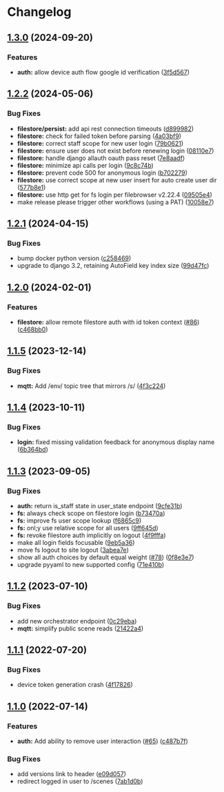 # Changelog

## [1.3.0](https://github.com/arenaxr/arena-account/compare/v1.2.2...v1.3.0) (2024-09-20)


### Features

* **auth:** allow device auth flow google id verification ([3f5d567](https://github.com/arenaxr/arena-account/commit/3f5d5675d1f8c65aeeedc777654906460707f8ae))

## [1.2.2](https://github.com/arenaxr/arena-account/compare/v1.2.1...v1.2.2) (2024-05-06)


### Bug Fixes

* **filestore/persist:** add api rest connection timeouts ([d899982](https://github.com/arenaxr/arena-account/commit/d8999826475b56c63bf7cdb692e4450f23a9629f))
* **filestore:** check for failed token before parsing ([4a03bf9](https://github.com/arenaxr/arena-account/commit/4a03bf9ff7bd8656f0bc67c7dcf902edf96eadd3))
* **filestore:** correct staff scope for new user login ([79b0621](https://github.com/arenaxr/arena-account/commit/79b06210beb6e982ec210befd0b6146c184a1902))
* **filestore:** ensure user does not exist before renewing login ([08110e7](https://github.com/arenaxr/arena-account/commit/08110e781eef94240918baceadb8100dc01fb526))
* **filestore:** handle django allauth oauth pass reset ([7e8aadf](https://github.com/arenaxr/arena-account/commit/7e8aadf89d4a894b0e59c4b7c8622fd6af8c30be))
* **filestore:** minimize api calls per login ([9c8c74b](https://github.com/arenaxr/arena-account/commit/9c8c74b8a31ba52be919f7282e437af9cebd0e60))
* **filestore:** prevent code 500 for anonymous login ([b702279](https://github.com/arenaxr/arena-account/commit/b702279378a43fb37296bce5d6bdafc17ab8c65c))
* **filestore:** use correct scope at new user insert for auto create user dir ([577b8e1](https://github.com/arenaxr/arena-account/commit/577b8e111114ff210dbd5a43a197ead5c55cfece))
* **filestore:** use http get for fs login per filebrowser v2.22.4 ([09505e4](https://github.com/arenaxr/arena-account/commit/09505e4388bb7c99c6bea0ae8940f06ade90de8f))
* make release please trigger other workflows (using a PAT) ([10058e7](https://github.com/arenaxr/arena-account/commit/10058e78d0b37a4654eea528123df88f3a038a97))

## [1.2.1](https://github.com/arenaxr/arena-account/compare/v1.2.0...v1.2.1) (2024-04-15)


### Bug Fixes

* bump docker python version ([c258469](https://github.com/arenaxr/arena-account/commit/c25846950ed645b2e59ae12de65381b682fcbe8e))
* upgrade to django 3.2, retaining AutoField key index size ([99d47fc](https://github.com/arenaxr/arena-account/commit/99d47fc465b49089a91f1dfc1d3d806b2b14a4bc))

## [1.2.0](https://github.com/arenaxr/arena-account/compare/v1.1.5...v1.2.0) (2024-02-01)


### Features

* **filestore:** allow remote filestore auth with id token context ([#86](https://github.com/arenaxr/arena-account/issues/86)) ([c468bb0](https://github.com/arenaxr/arena-account/commit/c468bb09dab1d28f8b412c5c91407a11ec346b28))

## [1.1.5](https://github.com/arenaxr/arena-account/compare/v1.1.4...v1.1.5) (2023-12-14)


### Bug Fixes

* **mqtt:** Add /env/ topic tree that mirrors /s/ ([4f3c224](https://github.com/arenaxr/arena-account/commit/4f3c224b18be637ef0b1737271ff53d13b468a54))

## [1.1.4](https://github.com/arenaxr/arena-account/compare/v1.1.3...v1.1.4) (2023-10-11)


### Bug Fixes

* **login:** fixed missing validation feedback for anonymous display name ([6b364bd](https://github.com/arenaxr/arena-account/commit/6b364bd72dbfb3e190bd11ff79200493e30c6cd5))

## [1.1.3](https://github.com/arenaxr/arena-account/compare/v1.1.2...v1.1.3) (2023-09-05)


### Bug Fixes

* **auth:** return is_staff state in user_state endpoint ([9cfe31b](https://github.com/arenaxr/arena-account/commit/9cfe31b188aae04146ddaefcda6ae8a5ce984039))
* **fs:** always check scope on filestore login ([b73470a](https://github.com/arenaxr/arena-account/commit/b73470a1ebf29b93e5ad1d1bfcb78dbcb5b5f986))
* **fs:** improve fs user scope lookup ([f6865c9](https://github.com/arenaxr/arena-account/commit/f6865c9514cbedd756804bc1d4eaf32e29e139bf))
* **fs:** onl;y use relative scope for all users ([9ff645d](https://github.com/arenaxr/arena-account/commit/9ff645d05c76d6cdbdbad60ec87adee7396d9185))
* **fs:** revoke filestore auth implicitly on logout ([4f9fffa](https://github.com/arenaxr/arena-account/commit/4f9fffa7fa18710c4a9d06cf457315f521046f01))
* make all login fields focusable ([9eb5a36](https://github.com/arenaxr/arena-account/commit/9eb5a36324ef8a956006b2c6940ac6745e5a1b3b))
* move fs logout to site logout ([3abea7e](https://github.com/arenaxr/arena-account/commit/3abea7e5baeb1d7e9faef458ad6315e5458b3d08))
* show all auth choices by default equal weight ([#78](https://github.com/arenaxr/arena-account/issues/78)) ([0f8e3e7](https://github.com/arenaxr/arena-account/commit/0f8e3e743c3eae4841b6d7e5c3d63195c2399b39))
* upgrade pyyaml to new supported config ([71e410b](https://github.com/arenaxr/arena-account/commit/71e410b86ed00263d5aadc8cd2a996c1264e5987))

## [1.1.2](https://github.com/arenaxr/arena-account/compare/v1.1.1...v1.1.2) (2023-07-10)


### Bug Fixes

* add new orchestrator endpoint ([0c29eba](https://github.com/arenaxr/arena-account/commit/0c29ebaf23f1a445a5dd543315dfacb903e80ee1))
* **mqtt:** simplify public scene reads ([21422a4](https://github.com/arenaxr/arena-account/commit/21422a46f41885c36e3ad9a98376d86d32764563))

## [1.1.1](https://github.com/arenaxr/arena-account/compare/v1.1.0...v1.1.1) (2022-07-20)


### Bug Fixes

* device token generation crash ([4f17826](https://github.com/arenaxr/arena-account/commit/4f178262e93dc937cc4c21901f8f1f990b09d1be))

## [1.1.0](https://github.com/conix-center/arena-account/compare/v1.0.1...v1.1.0) (2022-07-14)


### Features

* **auth:** Add ability to remove user interaction ([#65](https://github.com/conix-center/arena-account/issues/65)) ([c487b7f](https://github.com/conix-center/arena-account/commit/c487b7fb0c2b3359c07314652499060eabdbfa5b))


### Bug Fixes

* add versions link to header ([e09d057](https://github.com/conix-center/arena-account/commit/e09d05793139e7ee3308be0d972fe57aae5a8861))
* redirect logged in user to /scenes ([7ab1d0b](https://github.com/conix-center/arena-account/commit/7ab1d0bd62fb717629fdacd365a6c3a33868d392))

